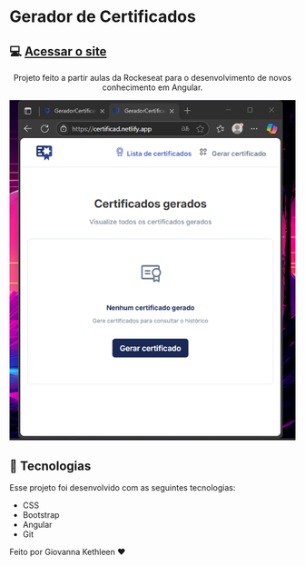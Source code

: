 # Gerador de Certificados
## 💻 [Acessar o site](https://certificad.netlify.app/)
  
<p align="center">
 Projeto feito a partir aulas da Rockeseat para o desenvolvimento de novos conhecimento em Angular.
</p>

<p align="center">
  <img alt="projeto certificado" src="certificad.png">
</p>

## 🚀 Tecnologias
Esse projeto foi desenvolvido com as seguintes tecnologias:
- CSS
- Bootstrap
- Angular
- Git

<p> Feito por Giovanna Kethleen ♥ </p>

